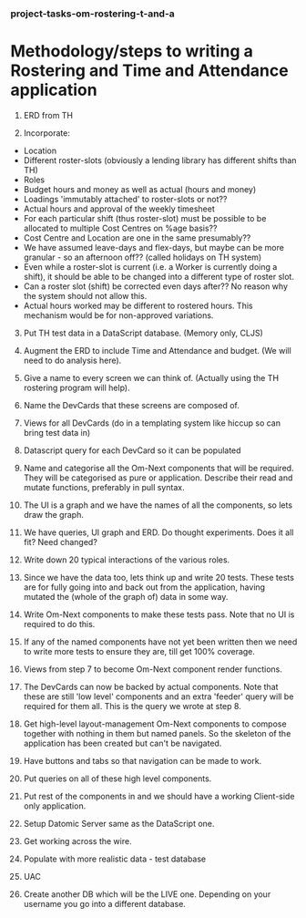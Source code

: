 ### project-tasks-om-rostering-t-and-a

# Methodology/steps to writing a Rostering and Time and Attendance application 

1. ERD from TH

2. Incorporate: 
  * Location 
  * Different roster-slots (obviously a lending library has different shifts than TH) 
  * Roles 
  * Budget hours and money as well as actual (hours and money) 
  * Loadings 'immutably attached' to roster-slots or not??
  * Actual hours and approval of the weekly timesheet 
  * For each particular shift (thus roster-slot) must be possible to be allocated to multiple Cost Centres on %age basis??
  * Cost Centre and Location are one in the same presumably??
  * We have assumed leave-days and flex-days, but maybe can be more granular - so an afternoon off?? (called holidays on TH system)
  * Even while a roster-slot is current (i.e. a Worker is currently doing a shift), it should be able to be changed into a different type of roster slot. 
  * Can a roster slot (shift) be corrected even days after?? No reason why the system should not allow this.
  * Actual hours worked may be different to rostered hours. This mechanism would be for non-approved variations. 

3. Put TH test data in a DataScript database. (Memory only, CLJS)

4. Augment the ERD to include Time and Attendance and budget. (We will need to do analysis here).

5. Give a name to every screen we can think of. (Actually using the TH rostering program will help).

6. Name the DevCards that these screens are composed of.

7. Views for all DevCards (do in a templating system like hiccup so can bring test data in)

8. Datascript query for each DevCard so it can be populated

9. Name and categorise all the Om-Next components that will be required. They will be categorised as pure or application. Describe their read and mutate functions, preferably in pull syntax.

10. The UI is a graph and we have the names of all the components, so lets draw the graph.

11. We have queries, UI graph and ERD. Do thought experiments. Does it all fit? Need changed?

12. Write down 20 typical interactions of the various roles.

13. Since we have the data too, lets think up and write 20 tests. These tests are for fully going into and back out from the application, having mutated the (whole of the graph of) data in some way.

14. Write Om-Next components to make these tests pass. Note that no UI is required to do this.

15. If any of the named components have not yet been written then we need to write more tests to ensure they are, till get 100% coverage.

16. Views from step 7 to become Om-Next component render functions.

17. The DevCards can now be backed by actual components. Note that these are still 'low level' components and an extra 'feeder' query will be required for them all. This is the query we wrote at step 8.

18. Get high-level layout-management Om-Next components to compose together with nothing in them but named panels. So the skeleton of the application has been created but can't be navigated.

19. Have buttons and tabs so that navigation can be made to work.

20. Put queries on all of these high level components.

21. Put rest of the components in and we should have a working Client-side only application.

22. Setup Datomic Server same as the DataScript one.

23. Get working across the wire.

24. Populate with more realistic data - test database

25. UAC

26. Create another DB which will be the LIVE one. Depending on your username you go into a different database. 



